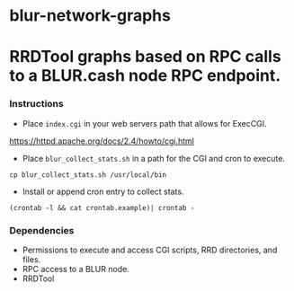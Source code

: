 # blur-network-graphs
# RRDTool graphs based on RPC calls to a BLUR.cash node RPC endpoint.

### Instructions

* Place `index.cgi` in your web servers path that allows for ExecCGI.

https://httpd.apache.org/docs/2.4/howto/cgi.html

* Place `blur_collect_stats.sh` in a path for the CGI and cron to execute.

```cp blur_collect_stats.sh /usr/local/bin```

* Install or append cron entry to collect stats.

```(crontab -l && cat crontab.example)| crontab -```

### Dependencies

* Permissions to execute and access CGI scripts, RRD directories, and files.
* RPC access to a BLUR node.
* RRDTool
